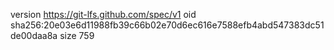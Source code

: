 version https://git-lfs.github.com/spec/v1
oid sha256:20e03e6d11988fb39c66b02e70d6ec616e7588efb4abd547383dc51de00daa8a
size 759

